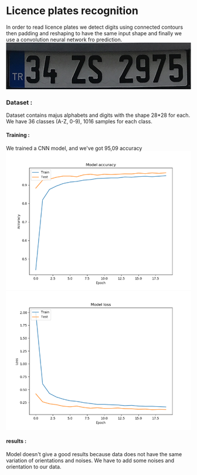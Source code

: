# Licence plates recognition

In order to read licence plates we detect digits using connected contours then padding and reshaping to have the same input
shape and finally we use a convolution neural network fro prediction.
![detection](detection.png)
### Dataset :

Dataset contains majus alphabets and digits with the shape 28*28 for each.
We have 36 classes (A-Z, 0-9), 1016 samples for each class.
#### Training : 
We trained a CNN model, and we've got 95,09 accuracy
![accuracy](accuracy.png) ![loss](loss.png)


#### results :
Model doesn't give a good results because data does not have the same variation of orientations and noises.
We have to add some noises and orientation to our data.
